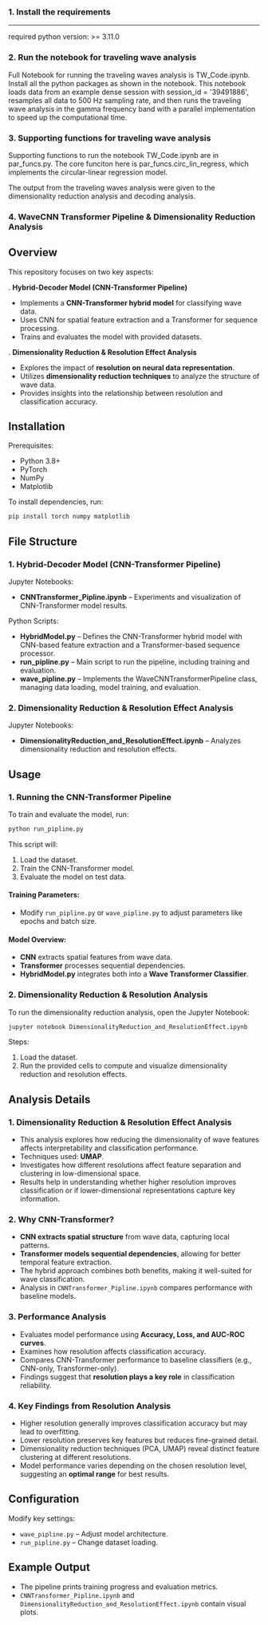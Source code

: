 ### 1. Install the requirements
--------
required python version: >= 3.11.0

### 2. Run the notebook for traveling wave analysis
Full Notebook for running the traveling waves analysis is TW_Code.ipynb. Install all the python packages as shown in the notebook. This notebook loads data from an example dense session with session_id = '39491886', resamples all data to 500 Hz sampling rate, and then runs the traveling wave analysis in the gamma frequency band with a parallel implementation to speed up the computational time. 

### 3. Supporting functions for traveling wave analysis 
Supporting functions to run the notebook TW_Code.ipynb are in par_funcs.py. The core funciton here is par_funcs.circ_lin_regress, which implements the circular-linear regression model. 

The output from the traveling waves analysis were given to the dimensionality reduction analysis and decoding analysis.
### 4. WaveCNN Transformer Pipeline & Dimensionality Reduction Analysis
Overview
--------
This repository focuses on two key aspects:

. **Hybrid-Decoder Model (CNN-Transformer Pipeline)**
   - Implements a **CNN-Transformer hybrid model** for classifying wave data.
   - Uses CNN for spatial feature extraction and a Transformer for sequence processing.
   - Trains and evaluates the model with provided datasets.

. **Dimensionality Reduction & Resolution Effect Analysis**
   - Explores the impact of **resolution on neural data representation**.
   - Utilizes **dimensionality reduction techniques** to analyze the structure of wave data.
   - Provides insights into the relationship between resolution and classification accuracy.

Installation
------------
Prerequisites:
- Python 3.8+
- PyTorch
- NumPy
- Matplotlib

To install dependencies, run:
```bash
pip install torch numpy matplotlib 
```

File Structure
--------------

### **1. Hybrid-Decoder Model (CNN-Transformer Pipeline)**
Jupyter Notebooks:
- **CNNTransformer_Pipline.ipynb** – Experiments and visualization of CNN-Transformer model results.

Python Scripts:
- **HybridModel.py** – Defines the CNN-Transformer hybrid model with CNN-based feature extraction and a Transformer-based sequence processor.
- **run_pipline.py** – Main script to run the pipeline, including training and evaluation.
- **wave_pipline.py** – Implements the WaveCNNTransformerPipeline class, managing data loading, model training, and evaluation.

### **2. Dimensionality Reduction & Resolution Effect Analysis**
Jupyter Notebooks:
- **DimensionalityReduction_and_ResolutionEffect.ipynb** – Analyzes dimensionality reduction and resolution effects.

Usage
-----

### **1. Running the CNN-Transformer Pipeline**
To train and evaluate the model, run:
```bash
python run_pipline.py
```
This script will:
1. Load the dataset.
2. Train the CNN-Transformer model.
3. Evaluate the model on test data.

#### Training Parameters:
- Modify `run_pipline.py` or `wave_pipline.py` to adjust parameters like epochs and batch size.

#### Model Overview:
- **CNN** extracts spatial features from wave data.
- **Transformer** processes sequential dependencies.
- **HybridModel.py** integrates both into a **Wave Transformer Classifier**.

### **2. Dimensionality Reduction & Resolution Analysis**
To run the dimensionality reduction analysis, open the Jupyter Notebook:
```bash
jupyter notebook DimensionalityReduction_and_ResolutionEffect.ipynb
```
Steps:
1. Load the dataset.
2. Run the provided cells to compute and visualize dimensionality reduction and resolution effects.

Analysis Details
----------------

### **1. Dimensionality Reduction & Resolution Effect Analysis**
- This analysis explores how reducing the dimensionality of wave features affects interpretability and classification performance.
- Techniques used: **UMAP**.
- Investigates how different resolutions affect feature separation and clustering in low-dimensional space.
- Results help in understanding whether higher resolution improves classification or if lower-dimensional representations capture key information.

### **2. Why CNN-Transformer?**
- **CNN extracts spatial structure** from wave data, capturing local patterns.
- **Transformer models sequential dependencies**, allowing for better temporal feature extraction.
- The hybrid approach combines both benefits, making it well-suited for wave classification.
- Analysis in `CNNTransformer_Pipline.ipynb` compares performance with baseline models.

### **3. Performance Analysis**
- Evaluates model performance using **Accuracy, Loss, and AUC-ROC curves**.
- Examines how resolution affects classification accuracy.
- Compares CNN-Transformer performance to baseline classifiers (e.g., CNN-only, Transformer-only).
- Findings suggest that **resolution plays a key role** in classification reliability.

### **4. Key Findings from Resolution Analysis**
- Higher resolution generally improves classification accuracy but may lead to overfitting.
- Lower resolution preserves key features but reduces fine-grained detail.
- Dimensionality reduction techniques (PCA, UMAP) reveal distinct feature clustering at different resolutions.
- Model performance varies depending on the chosen resolution level, suggesting an **optimal range** for best results.

Configuration
-------------
Modify key settings:
- `wave_pipline.py` – Adjust model architecture.
- `run_pipline.py` – Change dataset loading.

Example Output
--------------
- The pipeline prints training progress and evaluation metrics.
- `CNNTransformer_Pipline.ipynb` and `DimensionalityReduction_and_ResolutionEffect.ipynb` contain visual plots.
